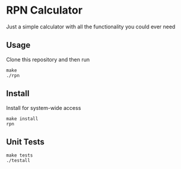 # RPN Calculator
Just a simple calculator with all the functionality you could ever need

## Usage
Clone this repository and then run
```shell
make
./rpn
```

## Install
Install for system-wide access
```shell
make install
rpn
```

## Unit Tests
```shell
make tests
./testall
```
